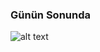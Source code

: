 ### Günün Sonunda

![alt text](https://i.pinimg.com/originals/10/c2/c2/10c2c227f83c695cd4c08981e85a540b.jpg)

